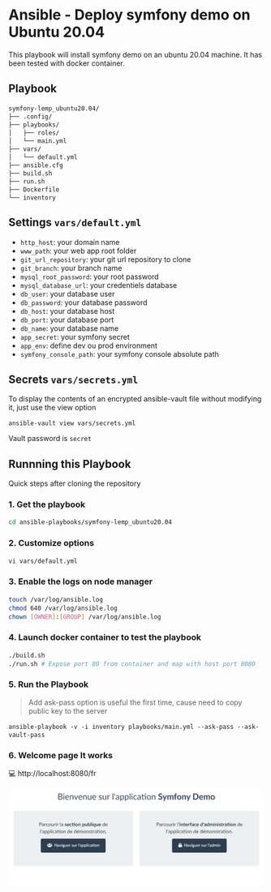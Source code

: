 # Ansible - Deploy symfony demo on Ubuntu 20.04

This playbook will install symfony demo on an ubuntu 20.04 machine. It has been tested with docker container.

## Playbook
```
symfony-lemp_ubuntu20.04/
├── .config/
├── playbooks/
│   ├── roles/
│   └── main.yml
├── vars/
│   └── default.yml
├── ansible.cfg
├── build.sh
├── run.sh
├── Dockerfile
└── inventory
```

## Settings  `vars/default.yml`

- `http_host`: your domain name
- `www_path`: your web app root folder 
- `git_url_repository`: your git url repository to clone
- `git_branch`: your branch name
- `mysql_root_password`: your root password
- `mysql_database_url`: your credentiels database
- `db_user`: your database user
- `db_password`: your database password
- `db_host`: your database host
- `db_port`: your database port
- `db_name`: your database name
- `app_secret`: your symfony secret
- `app_env`: define dev ou prod environment
- `symfony_console_path`: your symfony console absolute path

## Secrets `vars/secrets.yml`

To display the contents of an encrypted ansible-vault file without modifying it, just use the view option

```
ansible-vault view vars/secrets.yml
```
Vault password is `secret`

## Runnning this Playbook
Quick steps after cloning the repository

### 1. Get the playbook

```bash
cd ansible-playbooks/symfony-lemp_ubuntu20.04
```

### 2. Customize options
```bash
vi vars/default.yml
```

### 3. Enable the logs on node manager
```bash
touch /var/log/ansible.log 
chmod 640 /var/log/ansible.log
chown [OWNER]:[GROUP] /var/log/ansible.log
```

### 4. Launch docker container to test the playbook
```bash
./build.sh
./run.sh # Expose port 80 from container and map with host port 8080
```

### 5. Run the Playbook
> Add ask-pass option is useful the first time, cause need to copy public key to the server
```command
ansible-playbook -v -i inventory playbooks/main.yml --ask-pass --ask-vault-pass
```

### 6. Welcome page It works
💻 http://localhost:8080/fr

![screenshot](images/homepage_symfony_demo.jpg)
